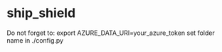 # ship_shield

Do not forget to:
  export AZURE_DATA_URI=your_azure_token
  set folder name in ./config.py
  
